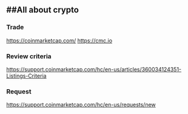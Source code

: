 ##All about crypto
------------------------------

### Trade
https://coinmarketcap.com/
https://cmc.io

### Review criteria
https://support.coinmarketcap.com/hc/en-us/articles/360034124351-Listings-Criteria

### Request
https://support.coinmarketcap.com/hc/en-us/requests/new
